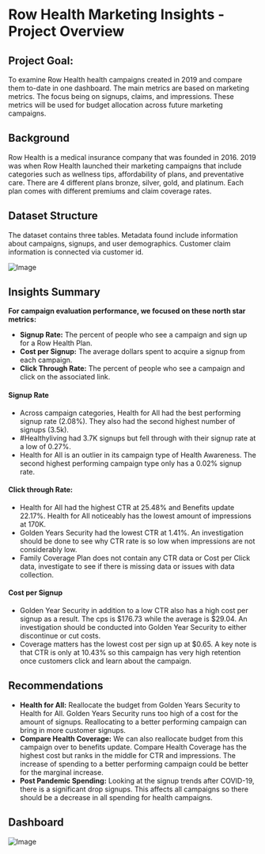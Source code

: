 # Row Health Marketing Insights - Project Overview

## Project Goal: 

To examine Row Health health campaigns created in 2019 and compare them to-date in one dashboard. The main metrics are based on marketing metrics. The focus being on signups, claims, and impressions. These metrics will be used for budget allocation across future marketing campaigns.


## Background

Row Health is a medical insurance company that was founded in 2016. 2019 was when Row Health launched their marketing campaigns that include categories such as wellness tips, affordability of plans, and preventative care. There are 4 different plans bronze, silver, gold, and platinum. Each plan comes with different premiums and claim coverage rates. 


## Dataset Structure

The dataset contains three tables. Metadata found include information about campaigns, signups, and user demographics. Customer claim information is connected via customer id. 

![Image](https://github.com/user-attachments/assets/cf932e7b-87e5-47fa-95b9-5fb1a17fdcdf)

## Insights Summary 

**For campaign evaluation performance, we focused on these north star metrics:**
- **Signup Rate:** The percent of people who see a campaign and sign up for a Row Health Plan.
- **Cost per Signup:** The average dollars spent to acquire a signup from each campaign.
- **Click Through Rate:** The percent of people who see a campaign and click on the associated link.

#### Signup Rate
- Across campaign categories, Health for All had the best performing signup rate (2.08%). They also had the second highest number of signups (3.5k).
- #Healthyliving had 3.7K signups but fell through with their signup rate at a low of 0.27%.
- Health for All is an outlier in its campaign type of Health Awareness. The second highest performing campaign type only has a 0.02% signup rate.

#### Click through Rate:
- Health for All had the highest CTR at 25.48% and Benefits update 22.17%. Health for All noticeably has the lowest amount of impressions at 170K.
- Golden Years Security had the lowest CTR at 1.41%. An investigation should be done to see why CTR rate is so low when impressions are not considerably low.
- Family Coverage Plan does not contain any CTR data or Cost per Click data, investigate to see if there is missing data or issues with data collection.

#### Cost per Signup
- Golden Year Security in addition to a low CTR also has a high cost per signup as a result. The cps is $176.73 while the average is $29.04. An investigation should be conducted into Golden Year Security to either discontinue or cut costs.
- Coverage matters has the lowest cost per sign up at $0.65. A key note is that CTR is only at 10.43% so this campaign has very high retention once customers click and learn about the campaign.

## Recommendations
- **Health for All:** Reallocate the budget from Golden Years Security to Health for All. Golden Years Security runs too high of a cost for the amount of signups. Reallocating to a better performing campaign can bring in more customer signups.
- **Compare Health Coverage:** We can also reallocate budget from this campaign over to benefits update. Compare Health Coverage has the highest cost but ranks in the middle for CTR and impressions. The increase of spending to a better performing campaign could be better for the marginal increase.
- **Post Pandemic Spending:** Looking at the signup trends after COVID-19, there is a significant drop signups. This affects all campaigns so there should be a decrease in all spending for health campaigns.


## Dashboard 
![Image](https://github.com/user-attachments/assets/305f298b-a10b-4a48-a09a-a114b2feaf57)







